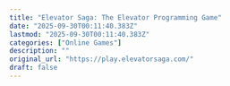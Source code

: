 ```yaml
---
title: "Elevator Saga: The Elevator Programming Game"
date: "2025-09-30T00:11:40.383Z"
lastmod: "2025-09-30T00:11:40.383Z"
categories: ["Online Games"]
description: ""
original_url: "https://play.elevatorsaga.com/"
draft: false
---
```

